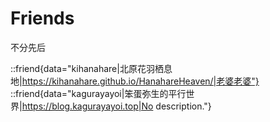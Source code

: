 # Friends
不分先后

::friend{data="kihanahare|北原花羽栖息地|https://kihanahare.github.io/HanahareHeaven/|老婆老婆"}
::friend{data="kagurayayoi|笨蛋弥生的平行世界|https://blog.kagurayayoi.top|No description."}
